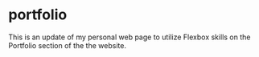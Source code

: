 # portfolio
This is an update of my personal web page to utilize Flexbox skills on the Portfolio section of the the website.
